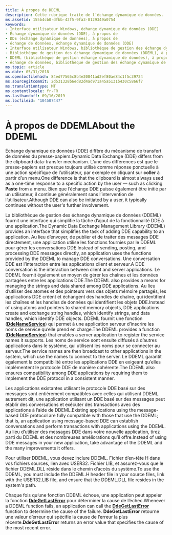 ```yaml
---
title: À propos de DDEML
description: Cette rubrique traite de l’échange dynamique de données.
ms.assetid: 155b4cb0-dfbb-42f5-9fa3-8129349a0754
keywords:
- Interface utilisateur Windows, échange dynamique de données (DDE)
- Échange dynamique de données (DDE), à propos de
- DDE (échange dynamique de données), à propos de
- échange de données, échange dynamique de données (DDE)
- Interface utilisateur Windows, bibliothèque de gestion des échange dynamique de données (DDEML)
- Bibliothèque de gestion des échange dynamique de données (DDEML), à propos de
- DDEML (bibliothèque de gestion échange dynamique de données), à propos de
- échange de données, bibliothèque de gestion des échange dynamique de données (DDEML)
ms.topic: article
ms.date: 05/31/2018
ms.openlocfilehash: 84ed77565c8b4e20841ad2ef80ae84c1f5c39724
ms.sourcegitcommit: 2d531328b6ed82d4ad971a45a5131b430c5866f7
ms.translationtype: MT
ms.contentlocale: fr-FR
ms.lasthandoff: 09/16/2019
ms.locfileid: "104507447"
---
```

# <a name="about-the-ddeml"></a><span data-ttu-id="65925-111">À propos de DDEML</span><span class="sxs-lookup"><span data-stu-id="65925-111">About the DDEML</span></span>

<span data-ttu-id="65925-112">Échange dynamique de données (DDE) diffère du mécanisme de transfert de données du presse-papiers.</span><span class="sxs-lookup"><span data-stu-id="65925-112">Dynamic Data Exchange (DDE) differs from the clipboard data-transfer mechanism.</span></span> <span data-ttu-id="65925-113">L’une des différences est que le presse-papiers est presque toujours utilisé comme réponse ponctuelle à une action spécifique de l’utilisateur, par exemple en cliquant sur **coller** à partir d’un menu.</span><span class="sxs-lookup"><span data-stu-id="65925-113">One difference is that the clipboard is almost always used as a one-time response to a specific action by the user — such as clicking **Paste** from a menu.</span></span> <span data-ttu-id="65925-114">Bien que l’échange DDE puisse également être initié par un utilisateur, il continue généralement sans l’intervention de l’utilisateur.</span><span class="sxs-lookup"><span data-stu-id="65925-114">Although DDE can also be initiated by a user, it typically continues without the user's further involvement.</span></span>

<span data-ttu-id="65925-115">La bibliothèque de gestion des échange dynamique de données (DDEML) fournit une interface qui simplifie la tâche d’ajout de la fonctionnalité DDE à une application.</span><span class="sxs-lookup"><span data-stu-id="65925-115">The Dynamic Data Exchange Management Library (DDEML) provides an interface that simplifies the task of adding DDE capability to an application.</span></span> <span data-ttu-id="65925-116">Au lieu d’envoyer, de publier et de traiter des messages DDE directement, une application utilise les fonctions fournies par le DDEML pour gérer les conversations DDE.</span><span class="sxs-lookup"><span data-stu-id="65925-116">Instead of sending, posting, and processing DDE messages directly, an application uses the functions provided by the DDEML to manage DDE conversations.</span></span> <span data-ttu-id="65925-117">Une conversation DDE est l’interaction entre les applications client et serveur.</span><span class="sxs-lookup"><span data-stu-id="65925-117">A DDE conversation is the interaction between client and server applications.</span></span> <span data-ttu-id="65925-118">Le DDEML fournit également un moyen de gérer les chaînes et les données partagées entre les applications DDE.</span><span class="sxs-lookup"><span data-stu-id="65925-118">The DDEML also provides a means for managing the strings and data shared among DDE applications.</span></span> <span data-ttu-id="65925-119">Au lieu d’utiliser des atomes et des pointeurs vers des objets mémoire partagés, les applications DDE créent et échangent des handles de chaîne, qui identifient les chaînes et les handles de données qui identifient les objets DDE.</span><span class="sxs-lookup"><span data-stu-id="65925-119">Instead of using atoms and pointers to shared memory objects, DDE applications create and exchange string handles, which identify strings, and data handles, which identify DDE objects.</span></span> <span data-ttu-id="65925-120">DDEML fournit une fonction ([**DdeNameService**](/windows/desktop/api/Ddeml/nf-ddeml-ddenameservice)) qui permet à une application serveur d’inscrire les noms de service qu’elle prend en charge.</span><span class="sxs-lookup"><span data-stu-id="65925-120">The DDEML provides a function ([**DdeNameService**](/windows/desktop/api/Ddeml/nf-ddeml-ddenameservice)) that enables a server application to register the service names it supports.</span></span> <span data-ttu-id="65925-121">Les noms de service sont ensuite diffusés à d’autres applications dans le système, qui utilisent les noms pour se connecter au serveur.</span><span class="sxs-lookup"><span data-stu-id="65925-121">The service names are then broadcast to other applications in the system, which use the names to connect to the server.</span></span> <span data-ttu-id="65925-122">Le DDEML garantit également la compatibilité entre les applications DDE en exigeant qu’elles implémentent le protocole DDE de manière cohérente.</span><span class="sxs-lookup"><span data-stu-id="65925-122">The DDEML also ensures compatibility among DDE applications by requiring them to implement the DDE protocol in a consistent manner.</span></span>

<span data-ttu-id="65925-123">Les applications existantes utilisant le protocole DDE basé sur des messages sont entièrement compatibles avec celles qui utilisent DDEML. autrement dit, une application utilisant un DDE basé sur des messages peut établir des conversations et exécuter des transactions avec des applications à l’aide de DDEML.</span><span class="sxs-lookup"><span data-stu-id="65925-123">Existing applications using the message-based DDE protocol are fully compatible with those that use the DDEML; that is, an application using message-based DDE can establish conversations and perform transactions with applications using the DDEML.</span></span> <span data-ttu-id="65925-124">Au lieu d’utiliser des messages DDE dans votre nouvelle application, tirez parti du DDEML et des nombreuses améliorations qu’il offre.</span><span class="sxs-lookup"><span data-stu-id="65925-124">Instead of using DDE messages in your new application, take advantage of the DDEML and the many improvements it offers.</span></span>

<span data-ttu-id="65925-125">Pour utiliser DDEML, vous devez inclure DDEML. Fichier d’en-tête H dans vos fichiers sources, lien avec USER32. Fichier LIB, et assurez-vous que le fichier DDEML.DLL réside dans le chemin d’accès du système.</span><span class="sxs-lookup"><span data-stu-id="65925-125">To use the DDEML, you must include the DDEML.H header file in your source files, link with the USER32.LIB file, and ensure that the DDEML.DLL file resides in the system's path.</span></span>

<span data-ttu-id="65925-126">Chaque fois qu’une fonction DDEML échoue, une application peut appeler la fonction [**DdeGetLastError**](/windows/desktop/api/Ddeml/nf-ddeml-ddegetlasterror) pour déterminer la cause de l’échec.</span><span class="sxs-lookup"><span data-stu-id="65925-126">Whenever a DDEML function fails, an application can call the [**DdeGetLastError**](/windows/desktop/api/Ddeml/nf-ddeml-ddegetlasterror) function to determine the cause of the failure.</span></span> <span data-ttu-id="65925-127">**DdeGetLastError** retourne une valeur d’erreur qui spécifie la cause de l’erreur la plus récente.</span><span class="sxs-lookup"><span data-stu-id="65925-127">**DdeGetLastError** returns an error value that specifies the cause of the most recent error.</span></span>

 

 




